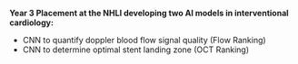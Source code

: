 **Year 3 Placement at the NHLI developing two AI models in interventional cardiology:**
- CNN to quantify doppler blood flow signal quality (Flow Ranking)
- CNN to determine optimal stent landing zone (OCT Ranking)
